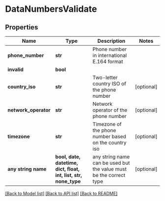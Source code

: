 # DataNumbersValidate


## Properties
Name | Type | Description | Notes
------------ | ------------- | ------------- | -------------
**phone_number** | **str** | Phone number in international E.164 format | 
**invalid** | **bool** |  | 
**country_iso** | **str** | Two-letter country ISO of the phone number | [optional] 
**network_operator** | **str** | Network operator of the phone number | [optional] 
**timezone** | **str** | Timezone of the phone number based on the country iso | [optional] 
**any string name** | **bool, date, datetime, dict, float, int, list, str, none_type** | any string name can be used but the value must be the correct type | [optional]

[[Back to Model list]](../../README.md#models) [[Back to API list]](../../README.md#available-methods) [[Back to README]](../../README.md)



